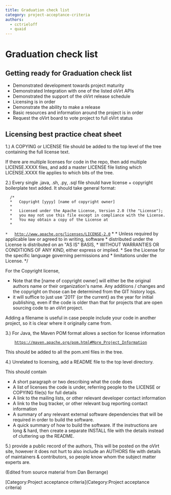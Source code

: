 ```yaml
---
title: Graduation check list
category: project-acceptance-criteria
authors:
  - cctrieloff
  - quaid
---
```


# Graduation check list

## Getting ready for Graduation check list

*   Demonstrated development towards project maturity
*   Demonstrated Integration with one of the listed oVirt APIs
*   Demonstrated the support of the oVirt release schedule
*   Licensing is in order
*   Demonstrate the ability to make a release
*   Basic resources and information around the project is in order
*   Request the oVirt board to vote project to full oVirt status

## Licensing best practice cheat sheet

1.) A COPYING or LICENSE file should be added to the top level of the tree containing the full license text.

If there are multiple licenses for code in the repo, then add multiple LICENSE.XXXX files, and add a master LICENSE file listing which LICENSE.XXXX file applies to which bits of the tree.

2.) Every single .java, .sh, .py, .sql file should have license + copyright boilerplate text added. It should take general format:

      /*
      *   Copyright [yyyy] [name of copyright owner]
      *
      *   Licensed under the Apache License, Version 2.0 (the "License");
      *   you may not use this file except in compliance with the License.
      *   You may obtain a copy of the License at
      *
`*   `[`http://www.apache.org/licenses/LICENSE-2.0`](http://www.apache.org/licenses/LICENSE-2.0)
      *
      *   Unless required by applicable law or agreed to in writing, software
      *   distributed under the License is distributed on an "AS IS" BASIS,
      *   WITHOUT WARRANTIES OR CONDITIONS OF ANY KIND, either express or implied.
      *   See the License for the specific language governing permissions and
      *  limitations under the License.
      */

For the Copyright license,

*   Note that the [name of copyright owner] will either be the original authors name or their organization's name. Any additions / changes and the copyright on those can be determined from the GIT history logs.
*   it will suffice to just use '2011' {or the current} as the year for initial publishing, even if the code is older than that for projects that are open sourcing code to an oVirt project.

Adding a filename is useful in case people include your code in another project, so it is clear where it originally came from.

3.) For Java, the Maven POM format allows a section for license information

`    `[`https://maven.apache.org/pom.html#More_Project_Information`](https://maven.apache.org/pom.html#More_Project_Information)

This should be added to all the pom.xml files in the tree.

4.) Unrelated to licensing, add a README file to the top level directory.

This should contain

*   A short paragraph or two describing what the code does
*   A list of licenses the code is under, referring people to the LICENSE or COPYING file(s) for full details
*   A link to the mailing lists, or other relevant developer contact information
*   A link to the bug tracker, or other relevant bug reporting contact information
*   A summary of any relevant external software dependencies that will be required in order to build the software.
*   A quick summary of how to build the software. If the instructions are long & hard, then create a separate INSTALL file with the details instead of cluttering up the README.

5.) provide a public record of the authors, This will be posted on the oVirt site, however it does not hurt to also include an AUTHORS file with details of maintainers & contributors, so people know whom the subject matter experts are.

(Edited from source material from Dan Berrange)

[Category:Project acceptance criteria](Category:Project acceptance criteria)
